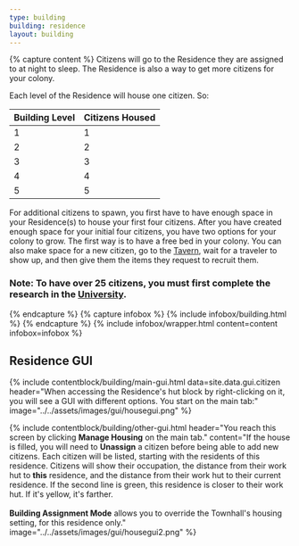 ```yaml
---
type: building
building: residence
layout: building
---
```

{% capture content %}
Citizens will go to the Residence they are assigned to at night to sleep. The Residence is also a way to get more citizens for your colony.

Each level of the Residence will house one citizen. So: 

| Building Level | Citizens Housed |
| -------------- | --------------- |
| 1              | 1               |
| 2              | 2               |
| 3              | 3               |
| 4              | 4               |
| 5              | 5               |

For additional citizens to spawn, you first have to have enough space in your Residence(s) to house your first four citizens. After you have created enough space for your initial four citizens, you have two options for your colony to grow. The first way is to have a free bed in your colony. You can also make space for a new citizen, go to the [Tavern](../../source/buildings/tavern), wait for a traveler to show up, and then give them the items they request to recruit them.

### Note: To have over 25 citizens, you must first complete the research in the [University](../../source/buildings/university).
{% endcapture %}
{% capture infobox %}
{% include infobox/building.html %}
{% endcapture %}
{% include infobox/wrapper.html content=content infobox=infobox %}

## Residence GUI

{% include contentblock/building/main-gui.html data=site.data.gui.citizen header="When accessing the Residence's hut block by right-clicking on it, you will see a GUI with different options. You start on
the main tab:" image="../../assets/images/gui/housegui.png" %}

{% include contentblock/building/other-gui.html header="You reach this screen by clicking <strong>Manage Housing</strong> on the main tab." content="If the house is filled, you will need to <strong>Unassign</strong> a citizen before being able to add new citizens.  Each citizen will be listed, starting with the residents of this residence.  Citizens will show their occupation, the distance from their work hut to <strong>this</strong> residence, and the distance from their work hut to their current residence.  If the second line is green, this residence is closer to their work hut.  If it's yellow, it's farther.  <br><br><strong>Building Assignment Mode</strong> allows you to override the Townhall's housing setting, for this residence only." image="../../assets/images/gui/housegui2.png" %}
